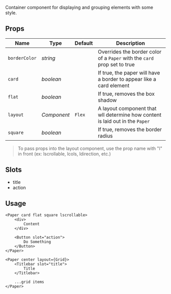 Container component for displaying and grouping elements with some style.

## Props
| Name | Type | Default | Description |
| --- | --- | --- | --- |
| `borderColor` | _string_ | | Overrides the border color of a `Paper` with the `card` prop set to true
| `card` | _boolean_ | | If true, the paper will have a border to appear like a card element
| `flat` | _boolean_ | | If true, removes the box shadow
| `layout` | _Component_ | `Flex` | A layout component that wll determine how content is laid out in the `Paper`
| `square` | _boolean_ | | If true, removes the border radius

> To pass props into the layout component, use the prop name with "l" in front
> (ex: lscrollable, lcols, ldirection, etc.)

## Slots
- title
- action

## Usage
```svelte
<Paper card flat square lscrollable>
    <div>
        Content
    </div>

    <Button slot="action">
        Do Something
    </Button>
</Paper>

<Paper center layout={Grid}>
    <Titlebar slot="title">
        Title
    </Titlebar>

    ...grid items
</Paper>
```
